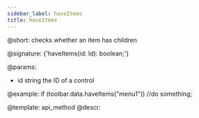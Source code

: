 ```yaml
---
sidebar_label: haveItems
title: haveItems
---          
```


@short: checks whether an item has children

@signature: {'haveItems(id: Id): boolean;'}

@params:
- id 		string		 the ID of a control

@example:
if (toolbar.data.haveItems("menu1"))
    //do something;

@template: api_method
@descr: